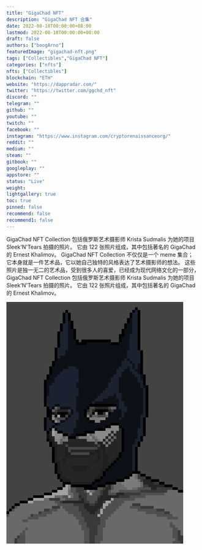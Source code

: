 ```yaml
---
title: "GigaChad NFT"
description: "GigaChad NFT 合集"
date: 2022-08-18T00:00:00+08:00
lastmod: 2022-08-18T00:00:00+08:00
draft: false
authors: ["boogArno"]
featuredImage: "gigachad-nft.png"
tags: ["Collectibles","GigaChad NFT"]
categories: ["nfts"]
nfts: ["Collectibles"]
blockchain: "ETH"
website: "https://dappradar.com/"
twitter: "https://twitter.com/ggchd_nft"
discord: ""
telegram: ""
github: ""
youtube: ""
twitch: ""
facebook: ""
instagram: "https://www.instagram.com/cryptorenaissanceorg/"
reddit: ""
medium: ""
steam: ""
gitbook: ""
googleplay: ""
appstore: ""
status: "Live"
weight: 
lightgallery: true
toc: true
pinned: false
recommend: false
recommend1: false
---
```

GigaChad NFT Collection 包括俄罗斯艺术摄影师 Krista Sudmalis 为她的项目 Sleek'N'Tears 拍摄的照片。 它由 122 张照片组成，其中包括著名的 GigaChad 的 Ernest Khalimov。 GigaChad NFT Collection 不仅仅是一个 meme 集合； 它本身就是一件艺术品，它以她自己独特的风格表达了艺术摄影师的想法。 这些照片是独一无二的艺术品，受到很多人的喜爱，已经成为现代网络文化的一部分，GigaChad NFT Collection 包括俄罗斯艺术摄影师 Krista Sudmalis 为她的项目 Sleek'N'Tears 拍摄的照片。 它由 122 张照片组成，其中包括著名的 GigaChad 的 Ernest Khalimov。

![FKEKXFpWYAMTXcE](FKEKXFpWYAMTXcE.png)